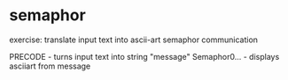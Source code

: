 # semaphor
exercise: translate input text into ascii-art semaphor communication

PRECODE - turns input text into string "message" 
Semaphor0... - displays asciiart from message
